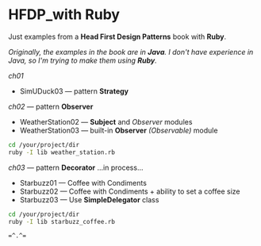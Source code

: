 # HFDP_with Ruby
Just examples from a **Head First Design Patterns** book with **Ruby**.

_Originally, the examples in the book are in **Java**. I don't have experience in Java, so I'm trying to make them using **Ruby**._

_ch01_
- SimUDuck03 — pattern **Strategy**

_ch02_ — pattern **Observer**
- WeatherStation02 — **Subject** and _Observer_ modules
- WeatherStation03 — built-in **Observer** _(Observable)_ module
```bash
cd /your/project/dir
ruby -I lib weather_station.rb
```

_ch03_ — pattern **Decorator**
...in process...
- Starbuzz01 — Coffee with Condiments
- Starbuzz02 — Coffee with Condiments + ability to set a coffee size
- Starbuzz03 — Use **SimpleDelegator** class
```bash
cd /your/project/dir
ruby -I lib starbuzz_coffee.rb
```


`=^.^=`
